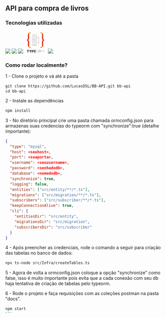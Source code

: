 ## API para compra de livros

### Tecnologias utilizadas

<div display="flex">
<img src="https://cdn.jsdelivr.net/gh/devicons/devicon/icons/typescript/typescript-plain.svg" width="70"/>
<img src="https://cdn.jsdelivr.net/gh/devicons/devicon/icons/express/express-original.svg" width="70"/>
<img src="https://cdn.jsdelivr.net/gh/devicons/devicon/icons/nodejs/nodejs-original.svg" width="70" />
<img src="./docs/typeormicon.png" width="70">
<img src="https://cdn.jsdelivr.net/gh/devicons/devicon/icons/mysql/mysql-plain-wordmark.svg" width="70" />
</div>

### Como rodar localmente?

1 - Clone o projeto e vá até a pasta

```git bash
git clone https://github.com/LucasDSL/BB-API.git bb-api
cd bb-api
```

2 - Instale as dependências

```bash
npm install
```

3 - No diretório principal crie uma pasta chamada ormconfig.json para armazenas suas credencias do typeorm com "synchronize":true (detalhe importante):

```json
{
  "type": "mysql",
  "host": <seuhost>,
  "port": <suaporta>,
  "username": <seuusername>,
  "password": <senhadodb>,
  "database": <nomedodb>,
  "synchronize": true,
  "logging": false,
  "entities": ["src/entity/**/*.ts"],
  "migrations": ["src/migration/**/*.ts"],
  "subscribers": ["src/subscriber/**/*.ts"],
  "keepConnectionAlive": true,
  "cli": {
    "entitiesDir": "src/entity",
    "migrationsDir": "src/migration",
    "subscribersDir": "src/subscriber"
  }
}
```

4 - Após preencher as credenciais, rode o comando a seguir para criação das tabelas no banco de dados:

```bash
npx ts-node src/Infra/createTables.ts
```

5 - Agora de volta a ormconfig.json coloque a opção "synchronize" como false, isso é muito importante pois evita que a cada conexão com seu db haja tentativa de criação de tabelas pelo typeorm.

6 - Rode o projeto e faça requisições com as coleções postman na pasta "docs".

````bash
npm start
```
````
